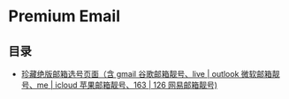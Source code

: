 # Premium Email

## 目录
* [珍藏绝版邮箱选号页面（含 gmail 谷歌邮箱靓号、live | outlook 微软邮箱靓号、me | icloud 苹果邮箱靓号、163 | 126 网易邮箱靓号)](https://github.com/PremiumEmail/Blog/issues/1)
